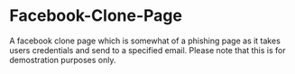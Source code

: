 # Facebook-Clone-Page
A facebook clone page which is somewhat of a phishing page as it takes users credentials and send to a specified email.
Please note that this is for demostration purposes only.
